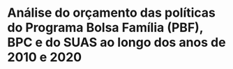 # Análise do orçamento das políticas do Programa Bolsa Família (PBF), BPC e do SUAS ao longo dos anos de 2010 e 2020

